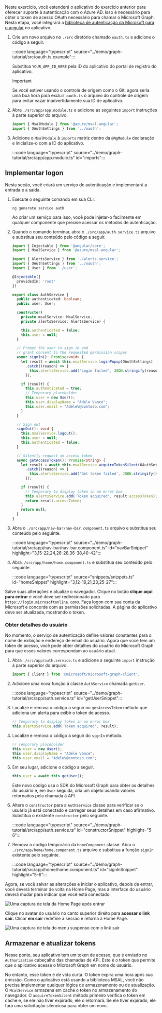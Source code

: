<!-- markdownlint-disable MD002 MD041 -->

Neste exercício, você estenderá o aplicativo do exercício anterior para oferecer suporte à autenticação com o Azure AD. Isso é necessário para obter o token de acesso OAuth necessário para chamar o Microsoft Graph. Nesta etapa, você integrará a [biblioteca de autenticação da Microsoft para o angular](https://github.com/AzureAD/microsoft-authentication-library-for-js/blob/dev/lib/msal-angular/README.md) no aplicativo.

1. Crie um novo arquivo no `./src` diretório chamado `oauth.ts` e adicione o código a seguir.

    :::code language="typescript" source="../demo/graph-tutorial/src/oauth.ts.example":::

    Substitua `YOUR_APP_ID_HERE` pela ID do aplicativo do portal de registro do aplicativo.

    > [!IMPORTANT]
    > Se você estiver usando o controle de origem como o Git, agora seria uma boa hora para excluir `oauth.ts` o arquivo do controle de origem para evitar vazar inadvertidamente sua ID de aplicativo.

1. Abra `./src/app/app.module.ts` e adicione as seguintes `import` instruções à parte superior do arquivo.

    ```TypeScript
    import { MsalModule } from '@azure/msal-angular';
    import { OAuthSettings } from '../oauth';
    ```

1. Adicione o `MsalModule` à `imports` matriz dentro da `@NgModule` declaração e inicialize-o com a ID do aplicativo.

    :::code language="typescript" source="../demo/graph-tutorial/src/app/app.module.ts" id="imports":::

## <a name="implement-sign-in"></a>Implementar logon

Nesta seção, você criará um serviço de autenticação e implementará a entrada e a saída.

1. Execute o seguinte comando em sua CLI.

    ```Shell
    ng generate service auth
    ```

    Ao criar um serviço para isso, você pode injetar-o facilmente em qualquer componente que precise acessar os métodos de autenticação.

1. Quando o comando terminar, abra o `./src/app/auth.service.ts` arquivo e substitua seu conteúdo pelo código a seguir.

    ```TypeScript
    import { Injectable } from '@angular/core';
    import { MsalService } from '@azure/msal-angular';

    import { AlertsService } from './alerts.service';
    import { OAuthSettings } from '../oauth';
    import { User } from './user';

    @Injectable({
      providedIn: 'root'
    })

    export class AuthService {
      public authenticated: boolean;
      public user: User;

      constructor(
        private msalService: MsalService,
        private alertsService: AlertsService) {

        this.authenticated = false;
        this.user = null;
      }

      // Prompt the user to sign in and
      // grant consent to the requested permission scopes
      async signIn(): Promise<void> {
        let result = await this.msalService.loginPopup(OAuthSettings)
          .catch((reason) => {
            this.alertsService.add('Login failed', JSON.stringify(reason, null, 2));
          });

        if (result) {
          this.authenticated = true;
          // Temporary placeholder
          this.user = new User();
          this.user.displayName = "Adele Vance";
          this.user.email = "AdeleV@contoso.com";
        }
      }

      // Sign out
      signOut(): void {
        this.msalService.logout();
        this.user = null;
        this.authenticated = false;
      }

      // Silently request an access token
      async getAccessToken(): Promise<string> {
        let result = await this.msalService.acquireTokenSilent(OAuthSettings)
          .catch((reason) => {
            this.alertsService.add('Get token failed', JSON.stringify(reason, null, 2));
          });

        if (result) {
          // Temporary to display token in an error box
          this.alertsService.add('Token acquired', result.accessToken);
          return result.accessToken;
        }
        return null;
      }
    }
    ```

1. Abra o `./src/app/nav-bar/nav-bar.component.ts` arquivo e substitua seu conteúdo pelo seguinte.

    :::code language="typescript" source="../demo/graph-tutorial/src/app/nav-bar/nav-bar.component.ts" id="navBarSnippet" highlight="3,15-22,24,26-28,36-38,40-42":::

1. Abra`./src/app/home/home.component.ts` e substitua seu conteúdo pelo seguinte.

    :::code language="typescript" source="snippets/snippets.ts" id="homeSnippet" highlight="3,12-19,21,23,25-27":::

Salve suas alterações e atualize o navegador. Clique no botão **clique aqui para entrar** e você deve ser redirecionado para `https://login.microsoftonline.com`o. Faça logon com sua conta da Microsoft e concorde com as permissões solicitadas. A página do aplicativo deve ser atualizada, mostrando o token.

### <a name="get-user-details"></a>Obter detalhes do usuário

No momento, o serviço de autenticação define valores constantes para o nome de exibição e endereço de email do usuário. Agora que você tem um token de acesso, você pode obter detalhes do usuário do Microsoft Graph para que esses valores correspondam ao usuário atual.

1. Abra `./src/app/auth.service.ts` e adicione a seguinte `import` instrução à parte superior do arquivo.

    ```TypeScript
    import { Client } from '@microsoft/microsoft-graph-client';
    ```

1. Adicione uma nova função à classe `AuthService` chamada `getUser`.

    :::code language="typescript" source="../demo/graph-tutorial/src/app/auth.service.ts" id="getUserSnippet":::

1. Localize e remova o código a seguir no `getAccessToken` método que adiciona um alerta para exibir o token de acesso.

    ```TypeScript
    // Temporary to display token in an error box
    this.alertsService.add('Token acquired', result);
    ```

1. Localize e remova o código a seguir do `signIn` método.

    ```TypeScript
    // Temporary placeholder
    this.user = new User();
    this.user.displayName = "Adele Vance";
    this.user.email = "AdeleV@contoso.com";
    ```

1. Em seu lugar, adicione o código a seguir.

    ```TypeScript
    this.user = await this.getUser();
    ```

    Este novo código usa o SDK do Microsoft Graph para obter os detalhes do usuário e, em `User` seguida, cria um objeto usando valores retornados pela chamada à API.

1. Altere o `constructor` para a `AuthService` classe para verificar se o usuário já está conectado e carregar seus detalhes em caso afirmativo. Substitua o existente `constructor` pelo seguinte.

    :::code language="typescript" source="../demo/graph-tutorial/src/app/auth.service.ts" id="constructorSnippet" highlight="5-6":::

1. Remova o código temporário da `HomeComponent` classe. Abra o `./src/app/home/home.component.ts` arquivo e substitua a função `signIn` existente pelo seguinte.

    :::code language="typescript" source="../demo/graph-tutorial/src/app/home/home.component.ts" id="signInSnippet" highlight="5-6":::

Agora, se você salvar as alterações e iniciar o aplicativo, depois de entrar, você deverá terminar de volta na Home Page, mas a interface do usuário deverá mudar para indicar que você está conectado.

![Uma captura de tela da Home Page após entrar](./images/add-aad-auth-01.png)

Clique no avatar do usuário no canto superior direito para **acessar o link sair.** Clicar **em sair** redefine a sessão e retorna à Home Page.

![Uma captura de tela do menu suspenso com o link sair](./images/add-aad-auth-02.png)

## <a name="storing-and-refreshing-tokens"></a>Armazenar e atualizar tokens

Nesse ponto, seu aplicativo tem um token de acesso, que é enviado no `Authorization` cabeçalho das chamadas de API. Este é o token que permite que o aplicativo acesse o Microsoft Graph em nome do usuário.

No entanto, esse token é de vida curta. O token expira uma hora após sua emissão. Como o aplicativo está usando a biblioteca MSAL, você não precisa implementar qualquer lógica de armazenamento ou de atualização. O `MsalService` armazena em cache o token no armazenamento do navegador. O `acquireTokenSilent` método primeiro verifica o token em cache e, se ele não tiver expirado, ele o retornará. Se ele tiver expirado, ele fará uma solicitação silenciosa para obter um novo.
